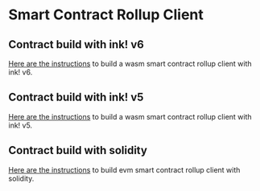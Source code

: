 # Smart Contract Rollup Client

## Contract build with ink! v6

[Here are the instructions](sc-rollup-inkv6-client/README.md) to build a wasm smart contract rollup client with ink! v6. 

## Contract build with ink! v5

[Here are the instructions](sc-rollup-inkv5-client/README.md) to build a wasm smart contract rollup client with ink! v5. 

## Contract build with solidity

[Here are the instructions](./sc-rollup-evm-client/README.md) to build evm smart contract rollup client with solidity. 
